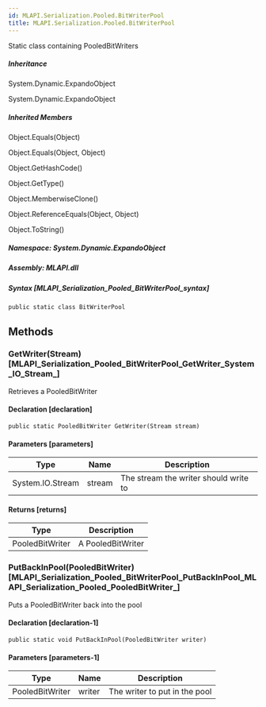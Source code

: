 ```yaml
---  
id: MLAPI.Serialization.Pooled.BitWriterPool  
title: MLAPI.Serialization.Pooled.BitWriterPool  
---
```


<div class="markdown level0 summary" markdown="1">

Static class containing PooledBitWriters

</div>

<div class="markdown level0 conceptual" markdown="1">

</div>

<div class="inheritance" markdown="1">

##### Inheritance

<div class="level0" markdown="1">

System.Dynamic.ExpandoObject

</div>

<div class="level1" markdown="1">

System.Dynamic.ExpandoObject

</div>

</div>

<div class="inheritedMembers" markdown="1">

##### Inherited Members

<div markdown="1">

Object.Equals(Object)

</div>

<div markdown="1">

Object.Equals(Object, Object)

</div>

<div markdown="1">

Object.GetHashCode()

</div>

<div markdown="1">

Object.GetType()

</div>

<div markdown="1">

Object.MemberwiseClone()

</div>

<div markdown="1">

Object.ReferenceEquals(Object, Object)

</div>

<div markdown="1">

Object.ToString()

</div>

</div>

##### **Namespace**: System.Dynamic.ExpandoObject

##### **Assembly**: MLAPI.dll

##### Syntax [MLAPI_Serialization_Pooled_BitWriterPool_syntax]

    public static class BitWriterPool

## Methods 

### GetWriter(Stream) [MLAPI_Serialization_Pooled_BitWriterPool_GetWriter_System_IO_Stream_]

<div class="markdown level1 summary" markdown="1">

Retrieves a PooledBitWriter

</div>

<div class="markdown level1 conceptual" markdown="1">

</div>

#### Declaration [declaration]

    public static PooledBitWriter GetWriter(Stream stream)

#### Parameters [parameters]

| Type             | Name   | Description                           |
|------------------|--------|---------------------------------------|
| System.IO.Stream | stream | The stream the writer should write to |

#### Returns [returns]

| Type            | Description       |
|-----------------|-------------------|
| PooledBitWriter | A PooledBitWriter |

### PutBackInPool(PooledBitWriter) [MLAPI_Serialization_Pooled_BitWriterPool_PutBackInPool_MLAPI_Serialization_Pooled_PooledBitWriter_]

<div class="markdown level1 summary" markdown="1">

Puts a PooledBitWriter back into the pool

</div>

<div class="markdown level1 conceptual" markdown="1">

</div>

#### Declaration [declaration-1]

    public static void PutBackInPool(PooledBitWriter writer)

#### Parameters [parameters-1]

| Type            | Name   | Description                   |
|-----------------|--------|-------------------------------|
| PooledBitWriter | writer | The writer to put in the pool |
